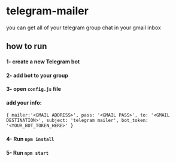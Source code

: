 # telegram-mailer
you can get all of your telegram group chat in your gmail inbox

## how to run
#### 1- create a new Telegram bot
#### 2- add bot to your group
#### 3- open `config.js` file
#### add your info:
`{
  mailer:'<GMAIL ADDRESS>',
  pass: '<GMAIL PASS>',
  to: '<GMAIL DESTINATION>',
  subject: 'telegram mailer',
  bot_token: '<YOUR_BOT_TOKEN_HERE>'
}`
#### 4- Run `npm install`
#### 5- Run `npm start`
